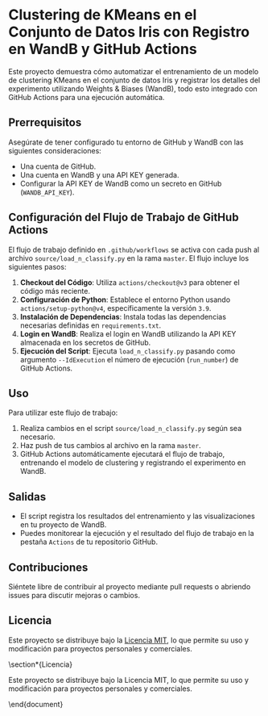 # Clustering de KMeans en el Conjunto de Datos Iris con Registro en WandB y GitHub Actions

Este proyecto demuestra cómo automatizar el entrenamiento de un modelo de clustering KMeans en el conjunto de datos Iris y registrar los detalles del experimento utilizando Weights & Biases (WandB), todo esto integrado con GitHub Actions para una ejecución automática.

## Prerrequisitos

Asegúrate de tener configurado tu entorno de GitHub y WandB con las siguientes consideraciones:

- Una cuenta de GitHub.
- Una cuenta en WandB y una API KEY generada.
- Configurar la API KEY de WandB como un secreto en GitHub (`WANDB_API_KEY`).

## Configuración del Flujo de Trabajo de GitHub Actions

El flujo de trabajo definido en `.github/workflows` se activa con cada push al archivo `source/load_n_classify.py` en la rama `master`. El flujo incluye los siguientes pasos:

1. **Checkout del Código**: Utiliza `actions/checkout@v3` para obtener el código más reciente.
2. **Configuración de Python**: Establece el entorno Python usando `actions/setup-python@v4`, específicamente la versión `3.9`.
3. **Instalación de Dependencias**: Instala todas las dependencias necesarias definidas en `requirements.txt`.
4. **Login en WandB**: Realiza el login en WandB utilizando la API KEY almacenada en los secretos de GitHub.
5. **Ejecución del Script**: Ejecuta `load_n_classify.py` pasando como argumento `--IdExecution` el número de ejecución (`run_number`) de GitHub Actions.

## Uso

Para utilizar este flujo de trabajo:

1. Realiza cambios en el script `source/load_n_classify.py` según sea necesario.
2. Haz push de tus cambios al archivo en la rama `master`.
3. GitHub Actions automáticamente ejecutará el flujo de trabajo, entrenando el modelo de clustering y registrando el experimento en WandB.

## Salidas

- El script registra los resultados del entrenamiento y las visualizaciones en tu proyecto de WandB.
- Puedes monitorear la ejecución y el resultado del flujo de trabajo en la pestaña `Actions` de tu repositorio GitHub.

## Contribuciones

Siéntete libre de contribuir al proyecto mediante pull requests o abriendo issues para discutir mejoras o cambios.

## Licencia

Este proyecto se distribuye bajo la [Licencia MIT](LICENSE.md), lo que permite su uso y modificación para proyectos personales y comerciales.


\section*{Licencia}

Este proyecto se distribuye bajo la Licencia MIT, lo que permite su uso y modificación para proyectos personales y comerciales.

\end{document}

